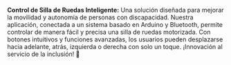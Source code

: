 
**Control de Silla de Ruedas Inteligente:** Una solución diseñada para mejorar la movilidad y autonomía de personas con discapacidad. Nuestra aplicación, conectada a un sistema basado en Arduino y Bluetooth, permite controlar de manera fácil y precisa una silla de ruedas motorizada. Con botones intuitivos y funciones avanzadas, los usuarios pueden desplazarse hacia adelante, atrás, izquierda o derecha con solo un toque. ¡Innovación al servicio de la inclusión! 🚀

